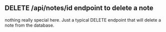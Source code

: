 ## DELETE /api/notes/id endpoint to delete a note

nothing really special here. Just a typical DELETE endpoint that will delete a
note from the database.
